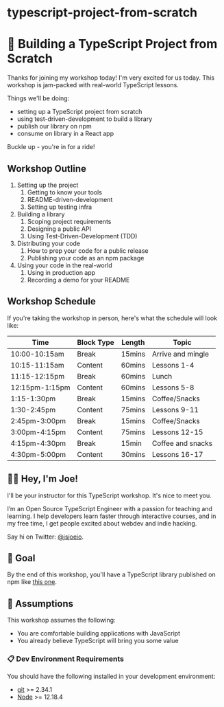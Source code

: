 # typescript-project-from-scratch

# 🔧 Building a TypeScript Project from Scratch

Thanks for joining my workshop today! I'm very excited for us today. This workshop is jam-packed with real-world TypeScript lessons.

Things we'll be doing:

- setting up a TypeScript project from scratch
- using test-driven-development to build a library
- publish our library on npm
- consume on library in a React app

Buckle up - you're in for a ride!

## Workshop Outline

1. Setting up the project
   1. Getting to know your tools
   2. README-driven-development
   3. Setting up testing infra
2. Building a library
   1. Scoping project requirements
   2. Designing a public API
   3. Using Test-Driven-Development (TDD)
3. Distributing your code
   1. How to prep your code for a public release
   2. Publishing your code as an npm package
4. Using your code in the real-world
   1. Using in production app
   2. Recording a demo for your README

## Workshop Schedule

If you're taking the workshop in person, here's what the schedule will look like:

| Time            | Block Type | Length | Topic             |
| --------------- | ---------- | ------ | ----------------- |
| 10:00-10:15am   | Break      | 15mins | Arrive and mingle |
| 10:15-11:15am   | Content    | 60mins | Lessons 1-4       |
| 11:15-12:15pm    | Break      | 60mins | Lunch             |
| 12:15pm-1:15pm | Content    | 60mins | Lessons 5-8       |
| 1:15-1:30pm   | Break      | 15mins | Coffee/Snacks     |
| 1:30-2:45pm     | Content    | 75mins | Lessons 9-11      |
| 2:45pm-3:00pm   | Break      | 15mins | Coffee/Snacks     |
| 3:00pm-4:15pm   | Content    | 75mins | Lessons 12-15     |
| 4:15pm-4:30pm   | Break      | 15min  | Coffee and snacks  |
| 4:30pm-5:00pm   | Content    | 30mins | Lessons 16-17     |

## 👋🏼 Hey, I'm Joe!

I'll be your instructor for this TypeScript workshop. It's nice to meet you.

I’m an Open Source TypeScript Engineer with a passion for teaching and learning. I help developers learn faster through interactive courses, and in my free time, I get people excited about webdev and indie hacking.

Say hi on Twitter: [@jsjoeio](https://twitter.com/jsjoeio).

## 🥅 Goal

By the end of this workshop, you'll have a TypeScript library published on npm like [this one](https://www.npmjs.com/package/use-streak).

## 📜 Assumptions

This workshop assumes the following:

- You are comfortable building applications with JavaScript
- You already believe TypeScript will bring you some value

### 📋 Dev Environment Requirements

You should have the following installed in your development environment:

- [git](https://git-scm.com/book/en/v2/Getting-Started-Installing-Git) >= 2.34.1
- [Node](https://nodejs.org/en/download/) >= 12.18.4
